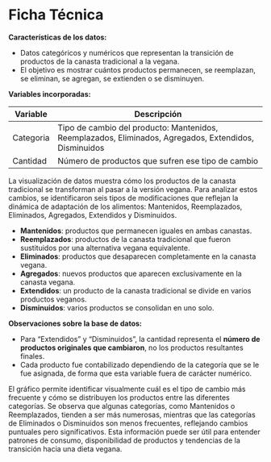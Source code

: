 # Ficha Técnica

**Características de los datos:**  
- Datos categóricos y numéricos que representan la transición de productos de la canasta tradicional a la vegana.  
- El objetivo es mostrar cuántos productos permanecen, se reemplazan, se eliminan, se agregan, se extienden o se disminuyen.

**Variables incorporadas:**

| Variable   | Descripción |
|------------|-------------|
| Categoria  | Tipo de cambio del producto: Mantenidos, Reemplazados, Eliminados, Agregados, Extendidos, Disminuidos |
| Cantidad   | Número de productos que sufren ese tipo de cambio |

La visualización de datos muestra cómo los productos de la canasta tradicional se transforman al pasar a la versión vegana. Para analizar estos cambios, se identificaron seis tipos de modificaciones que reflejan la dinámica de adaptación de los alimentos: Mantenidos, Reemplazados, Eliminados, Agregados, Extendidos y Disminuidos.

- **Mantenidos**: productos que permanecen iguales en ambas canastas. 
- **Reemplazados**: productos de la canasta tradicional que fueron sustituidos por una alternativa vegana equivalente.  
- **Eliminados**: productos que desaparecen completamente en la canasta vegana.  
- **Agregados**: nuevos productos que aparecen exclusivamente en la canasta vegana.  
- **Extendidos**: un producto de la canasta tradicional se divide en varios productos veganos.  
- **Disminuidos**: varios productos se consolidan en uno solo.

**Observaciones sobre la base de datos:**  
- Para “Extendidos” y “Disminuidos”, la cantidad representa el **número de productos originales que cambiaron**, no los productos resultantes finales.  
- Cada producto fue contabilizado dependiendo de la categoría que se le fue asignada, de forma que esta variable fuera de carácter numérico.


El gráfico permite identificar visualmente cuál es el tipo de cambio más frecuente y cómo se distribuyen los productos entre las diferentes categorías. Se observa que algunas categorías, como Mantenidos o Reemplazados, tienden a ser más numerosas, mientras que las categorías de Eliminados o Disminuidos son menos frecuentes, reflejando cambios puntuales pero significativos. Esta información puede ser útil para entender patrones de consumo, disponibilidad de productos y tendencias de la transición hacia una dieta vegana.
